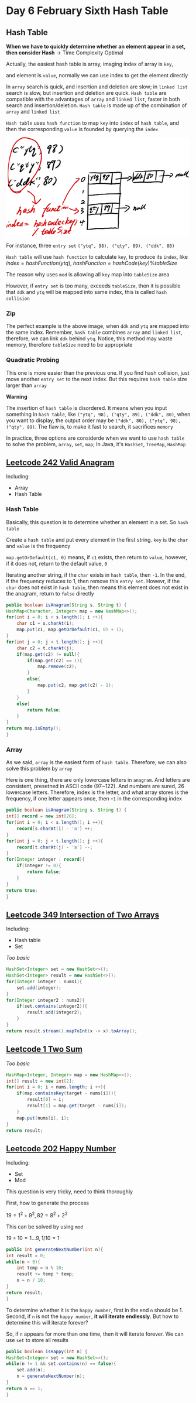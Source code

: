 # Day 6 February Sixth Hash Table

## Hash Table

**When we have to quickly determine whether an element appear in a set, then consider Hash** -> Time Complexity Optimal

Actually, the easiest hash table is array, imaging index of array is `key`,

and element is `value`, normally we can use index to get the element directly

In `array` search is quick, and insertion and deletion are slow; in `linked list` search is slow, but insertion and deletion are quick. `Hash table` are compatible with the advantages of `array` and `linked list`, faster in both search and insertion/deletion. `Hash table` is made up of the combination of `array` and `linked list`

`Hash table` uses `hash function` to map `key` into `index` of `hash table`, and then the corresponding `value` is founded by querying the `index`

<img src="../picture/February%20Sixth/hash%20table.png" width = "500" height = "270" alt="hash table" align=center/>

For instance, three `entry set` `("ytq", 98), ("qty", 89), ("ddk", 80)`

`Hash table` will use `hash function` to calculate `key`, to produce its `index`, like $index = hashFunction(ytq)$, $hashFunction = hashCode(key)\%tableSize$

The reason why uses `mod` is allowing all `key` map into `tableSize` area

However, if `entry set` is too many, exceeds `tableSize`, then it is possible that `ddk` and `ytq` will be mapped into same index, this is called `hash collision`

### Zip

The perfect example is the above image, when `ddk` and `ytq` are mapped into the same index. Remember, `hash table` combines `array` and `linked list`, therefore, we can link `ddk` behind `ytq`. Notice, this method may waste memory, therefore `tableSize` need to be appropriate

### Quadratic Probing

This one is more easier than the previous one. If you find hash collision, just move another `entry set` to the next index. But this requires `hash table` size larger than `array`

**Warning**

The insertion of `hash table` is disordered. It means when you input something in `hash table`, like `("ytq", 98), ("qty", 89), ("ddk", 80)`, when you want to display, the output order may be `("ddk", 80), ("ytq", 98), ("qty", 89)`. The flaw is, to make it fast to search, it sacrifices `memory`

In practice, three options are considerde when we want to use `hash table` to solve the problem, `array`, `set`, `map`; In Java, it's `HashSet`, `TreeMap`, `HashMap`

## [Leetcode 242 Valid Anagram](https://leetcode.com/problems/valid-anagram/description/)

Including:

* Array
* Hash Table

### Hash Table

Basically, this question is to determine whether an element in a set. So `hash table`

Create a `hash table` and put every element in the first string. `key` is the `char` and `value` is the frequency

`map.getOrDefault(c1, 0)` means, if `c1` exists, then return to `value`, however, if it does not, return to the default value, `0`

Iterating another string, if the `char` exists in `hash table`, then `-1`. In the end, if the frequency reduces to 1, then remove this `entry set`. Howevr, if the `char` does not exist in `hash table`, then means this element does not exist in the anagram, return to `false` directly

```java
public boolean isAnagram(String s, String t) {
HashMap<Character, Integer> map = new HashMap<>();
for(int i = 0; i < s.length(); i ++){
    char c1 = s.charAt(i);
    map.put(c1, map.getOrDefault(c1, 0) + 1);
}
for(int j = 0; j < t.length(); j ++){
    char c2 = t.charAt(j);
    if(map.get(c2) != null){
        if(map.get(c2) == 1){
            map.remove(c2);
        }
        else{
            map.put(c2, map.get(c2) - 1);
        }
    }
    else{
        return false;
    }
}
return map.isEmpty();
}
```

### Array

As we said, `array` is the easiest form of `hash table`. Therefore, we can also solve this problem by `array`

Here is one thing, there are only lowercase letters in `anagram`. And letters are consistent, presetned in ASCII code (97~122). And numbers are sured, 26 lowercase letters. Therefore, index is the letter, and what array stores is the frequency, if one letter appears once, then `+1` in the corresponding index

```java
public boolean isAnagram(String s, String t) {
int[] record = new int[26];
for(int i = 0; i < s.length(); i ++){
    record[s.charAt(i) - 'a'] ++;
}
for(int j = 0; j < t.length(); j ++){
    record[t.charAt(j) - 'a'] --;
}
for(Integer integer : record){
    if(integer != 0){
        return false;
    }
}
return true;
}
```

## [Leetcode 349 Intersection of Two Arrays](https://leetcode.com/problems/intersection-of-two-arrays/)

Including:

* Hash table
* Set

*Too basic*

```java
HashSet<Integer> set = new HashSet<>();
HashSet<Integer> result = new HashSet<>();
for(Integer integer : nums1){
    set.add(integer);
}
for(Integer integer2 : nums2){
    if(set.contains(integer2)){
        result.add(integer2);
    }
}
return result.stream().mapToInt(x -> x).toArray();
```

## [Leetcode 1 Two Sum](https://leetcode.com/problems/two-sum/)

*Too basic*

```java
HashMap<Integer, Integer> map = new HashMap<>();
int[] result = new int[2];
for(int i = 0; i < nums.length; i ++){
    if(map.containsKey(target - nums[i])){
        result[0] = i;
        result[1] = map.get(target - nums[i]);
    }
    map.put(nums[i], i);
}
return result;
```

## [Leetcode 202 Happy Number](https://leetcode.com/problems/happy-number/)

Including:

* Set
* Mod

This question is very tricky, need to think thoroughly

First, how to generate the process

$19 = 1^2 + 9^2, 82 = 8^2 + 2^2$

This can be solved by using `mod`

$19 \div 10 =1...9, 1 / 10 = 1$

```java
public int generateNextNumber(int n){
int result = 0;
while(n > 0){
    int temp = n % 10;
    result += temp * temp;
    n = n / 10;
}
return result;
}
```

To determine whether it is the `happy number`, first in the end `n` should be 1. Second, if `n` is not the `happy number`, **it will
iterate endlessly**. But how to determine this will iterate forever?

So, if `n` appears for more than one time, then it will iterate forever. We can use `set` to store all results

```java
public boolean isHappy(int n) {
HashSet<Integer> set = new HashSet<>();
while(n != 1 && set.contains(n) == false){
    set.add(n);
    n = generateNextNumber(n);
}
return n == 1; 
}
```

